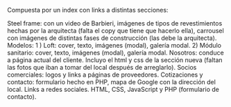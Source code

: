 Compuesta por un index con links a distintas secciones:

Steel frame: con un video de Barbieri, imágenes de tipos de revestimientos hechas por la arquitecta (falta el copy que tiene que hacerlo ella), carrousel con imágenes de distintas fases de construcción (las debe la arquitecta).
Modelos: 1 ) Loft: cover, texto, imágenes (modal), galería modal. 2) Módulo sanitario: cover, texto, imágenes (modal), galería modal.
Nosotros: conduce a página actual del cliente. Incluyo el html y css de la sección nueva (faltan las fotos que iban a tomar del local después de arreglarlo).
Socios comerciales: logos y links a páginas de proveedores.
Cotizaciones y contacto: formulario hecho en PHP, mapa de Google con la dirección del local.
Links a redes sociales.
HTML, CSS, JavaScript y PHP (formulario de contacto).
